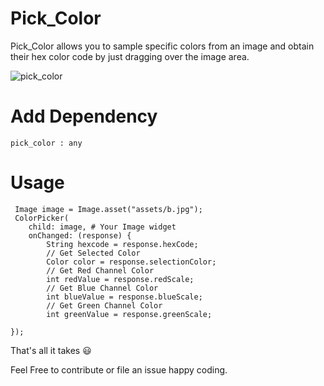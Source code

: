 #  Pick_Color

Pick_Color allows you to sample specific colors from an image and obtain their hex color code by just dragging over the image area.

![pick_color](https://user-images.githubusercontent.com/119127289/236672640-a16c8012-9d5c-4cdf-8a7d-6ad0ab63b552.png)


# Add Dependency
```
pick_color : any
```


# Usage 

```
 Image image = Image.asset("assets/b.jpg");
 ColorPicker(
    child: image, # Your Image widget
    onChanged: (response) {
        String hexcode = response.hexCode;
        // Get Selected Color
        Color color = response.selectionColor;
        // Get Red Channel Color
        int redValue = response.redScale;
        // Get Blue Channel Color
        int blueValue = response.blueScale;
        // Get Green Channel Color
        int greenValue = response.greenScale;  
                  
});    
```


That's all it takes 😃

Feel Free to contribute or file an issue happy coding.